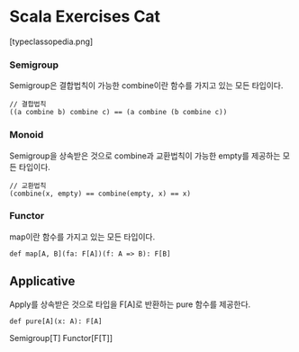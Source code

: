 # Scala Exercises Cat

[typeclassopedia.png]

### Semigroup
Semigroup은 결합법칙이 가능한 combine이란 함수를 가지고 있는 모든 타입이다.
```
// 결합법칙
((a combine b) combine c) == (a combine (b combine c))
```
### Monoid
Semigroup을 상속받은 것으로 combine과 교환법칙이 가능한 empty를 제공하는 모든 타입이다.
```
// 교환법칙
(combine(x, empty) == combine(empty, x) == x)
```

### Functor
map이란 함수를 가지고 있는 모든 타입이다.
```
def map[A, B](fa: F[A])(f: A => B): F[B]
```

## Applicative
Apply를 상속받은 것으로 타입을 F[A]로 반환하는 pure 함수를 제공한다.
```
def pure[A](x: A): F[A]
```

Semigroup[T]
Functor[F[T]]